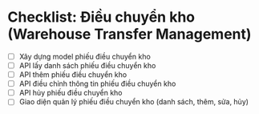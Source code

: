 # Checklist: Điều chuyển kho (Warehouse Transfer Management)

- [ ] Xây dựng model phiếu điều chuyển kho
- [ ] API lấy danh sách phiếu điều chuyển kho
- [ ] API thêm phiếu điều chuyển kho
- [ ] API điều chỉnh thông tin phiếu điều chuyển kho
- [ ] API hủy phiếu điều chuyển kho
- [ ] Giao diện quản lý phiếu điều chuyển kho (danh sách, thêm, sửa, hủy)

